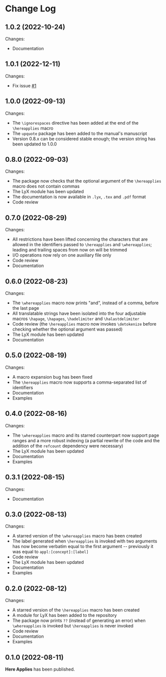 Change Log
==========


## 1.0.2 (2022-10-24)

Changes:

* Documentation


## 1.0.1 (2022-12-11)

Changes:

* Fix issue [#1](https://github.com/madmurphy/hereapplies.sty/issues/1)


## 1.0.0 (2022-09-13)

Changes:

* The `\ignorespaces` directive has been added at the end of the `\hereapplies`
  macro
* The `upquote` package has been added to the manual's manuscript
* Version 0.8.x can be considered stable enough; the version string has been
  updated to 1.0.0


## 0.8.0 (2022-09-03)

Changes:

* The package now checks that the optional argument of the `\hereapplies` macro
  does not contain commas
* The LyX module has been updated
* The documentation is now available in `.lyx`, `.tex` and `.pdf` format
* Code review


## 0.7.0 (2022-08-29)

Changes:

* All restrictions have been lifted concerning the characters that are allowed
  in the identifiers passed to `\hereapplies` and `\whereapplies`; leading and
  trailing spaces from now on will be trimmed
* I/O operations now rely on one auxiliary file only
* Code review
* Documentation


## 0.6.0 (2022-08-23)

Changes:

* The `\whereapplies` macro now prints "and", instead of a comma, before the
  last page
* All translatable strings have been isolated into the four adjustable macros
  `\hapage`, `\hapages`, `\hadelimiter` and `\halastdelimiter`
* Code review (the `\hereapplies` macro now invokes `\detokenize` before
  checking whether the optional argument was passed)
* The LyX module has been updated
* Documentation


## 0.5.0 (2022-08-19)

Changes:

* A macro expansion bug has been fixed
* The `\hereapplies` macro now supports a comma-separated list of identifiers
* Documentation
* Examples


## 0.4.0 (2022-08-16)

Changes:

* The `\whereapplies` macro and its starred counterpart now support page ranges
  and a more robust indexing (a partial rewrite of the code and the addition of
  the `refcount` dependency were necessary)
* The LyX module has been updated
* Documentation
* Examples


## 0.3.1 (2022-08-15)

Changes:

* Documentation


## 0.3.0 (2022-08-13)

Changes:

* A starred version of the `\whereapplies` macro has been created
* The label generated when `\hereapplies` is invoked with two arguments has now
  become verbatim equal to the first argument -- previously it was equal to
  `appl:[concept]:[label]`
* Code review
* The LyX module has been updated
* Documentation
* Examples


## 0.2.0 (2022-08-12)

Changes:

* A starred version of the `\hereapplies` macro has been created
* A module for LyX has been added to the repository
* The package now prints `??` (instead of generating an error) when
  `\whereapplies` is invoked but `\hereapplies` is never invoked
* Code review
* Documentation
* Examples


## 0.1.0 (2022-08-11)

**Here Applies** has been published.

